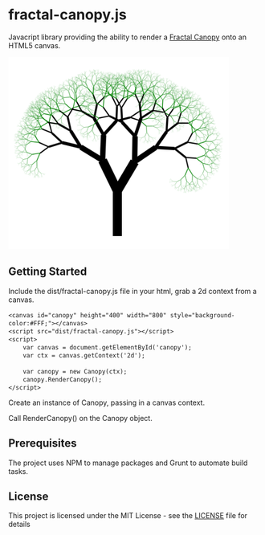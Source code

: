 # fractal-canopy.js

Javacript library providing the ability to render a [Fractal Canopy](https://en.wikipedia.org/wiki/Fractal_canopy) onto an HTML5 canvas.

![alt text](fractal-canopy.png "A Fractal Canopy")



## Getting Started

Include the dist/fractal-canopy.js file in your html, grab a 2d context from a canvas. 

    <canvas id="canopy" height="400" width="800" style="background-color:#FFF;"></canvas>
    <script src="dist/fractal-canopy.js"></script>
    <script>
        var canvas = document.getElementById('canopy');
        var ctx = canvas.getContext('2d');

        var canopy = new Canopy(ctx);
        canopy.RenderCanopy();
    </script>

Create an instance of Canopy, passing in a canvas context.

Call RenderCanopy() on the Canopy object.

## Prerequisites

The project uses NPM to manage packages and Grunt to automate build tasks.

## License

This project is licensed under the MIT License - see the [LICENSE](License) file for details

